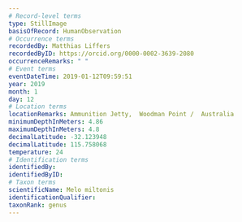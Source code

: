 ```yaml
---
# Record-level terms
type: StillImage
basisOfRecord: HumanObservation
# Occurrence terms
recordedBy: Matthias Liffers
recordedByID: https://orcid.org/0000-0002-3639-2080
occurrenceRemarks: " "
# Event terms
eventDateTime: 2019-01-12T09:59:51
year: 2019
month: 1
day: 12
# Location terms
locationRemarks: Ammunition Jetty,  Woodman Point /  Australia
minimumDepthInMeters: 4.86
maximumDepthInMeters: 4.8
decimalLatitude: -32.123948
decimalLatitude: 115.758068
temperature: 24
# Identification terms
identifiedBy: 
identifiedByID: 
# Taxon terms
scientificName: Melo miltonis
identificationQualifier: 
taxonRank: genus
---
```

